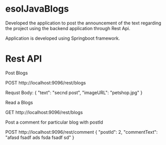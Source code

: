# esolJavaBlogs

Developed the application to post the announcement of the text regarding the project using the backend application through Rest Api.

Application is developed using Springboot framework.


# Rest API 

Post Blogs

POST http://localhost:9096/rest/blogs

Requst Body:
{
"text": "secnd  post",
"imageURL": "petshop.jpg"
}

Read a Blogs

GET http://localhost:9096/rest/blogs

Post a comment for particular blog with postId

POST http://localhost:9096/rest/comment
{
"postId": 2,
"commentText": "afasd fsadf ads fsda fsadf sd"
} 
